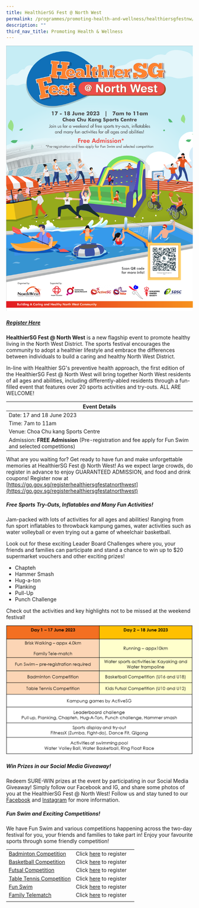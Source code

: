 ```yaml
---
title: HealthierSG Fest @ North West
permalink: /programmes/promoting-health-and-wellness/healthiersgfestnw/
description: ""
third_nav_title: Promoting Health & Wellness
---
```

![](/images/hsg%20main%20poster%203.png)
##### [Register Here](https://go.gov.sg/registerhealthiersgfestatnorthwest)

**HealthierSG Fest @ North West** is a new flagship event to promote healthy living in the North West District. The sports festival encourages the community to adopt a healthier lifestyle and embrace the differences between individuals to build a caring and healthy North West District.

In-line with Healthier SG's preventive health approach, the first edition of the HealthierSG Fest @ North West will bring together North West residents of all ages and abilities, including differently-abled residents through a fun-filled event that features over 20 sports activities and try-outs. ALL ARE WELCOME!

| Event Details | 
| -------- | 
| Date: 17 and 18 June 2023     | 
| Time: 7am to 11am | 
| Venue: Choa Chu kang Sports Centre     | 
| Admission: **FREE Admission** (Pre-registration and fee apply for Fun Swim and selected competitions)   | 

What are you waiting for? Get ready to have fun and make unforgettable memories at HealthierSG Fest @ North West! As we expect large crowds, do register in advance to enjoy GUARANTEED ADMISSION, and food and drink coupons! Register now at [https://go.gov.sg/registerhealthiersgfestatnorthwest](https://go.gov.sg/registerhealthiersgfestatnorthwest)

##### Free Sports Try-Outs, Inflatables and Many Fun Activities!

Jam-packed with lots of activities for all ages and abilities! Ranging from fun sport inflatables to throwback kampung games, water activities such as water volleyball or even trying out a game of wheelchair basketball.

Look out for these exciting Leader Board Challenges where you, your friends and families can participate and stand a chance to win up to $20 supermarket vouchers and other exciting prizes!
* Chapteh
* Hammer Smash
* Hug-a-ton
* Planking
* Pull-Up
* Punch Challenge

Check out the activities and key highlights not to be missed at the weekend festival!

![](/images/table%202.png)

##### Win Prizes in our Social Media Giveaway!

Redeem SURE-WIN prizes at the event by participating in our Social Media Giveaway! Simply follow our Facebook and IG, and share some photos of you at the HealthierSG Fest @ North West! Follow us and stay tuned to our [Facebook](https://www.facebook.com/nwcdc) and [Instagram](https://www.instagram.com/northwestcdc/) for more information.

##### Fun Swim and Exciting Competitions!

We have Fun Swim and various competitions happening across the two-day festival for you, your friends and families to take part in! Enjoy your favourite sports through some friendly competition!



|  |  | |
| -------- | -------- | -------- |
| [Badminton Competition](/files/badminton%20pdf.pdf)    | Click [here](https://www.onepa.gov.sg/events/canberra-csn-healthiersg-fest-north-west-badminton-tournament-48664575) to register   |  |
| [Basketball Competition](/files/basketball%20poster.pdf) | Click [here](https://www.onepa.gov.sg/events/marsiling-csn-3x3-basketball-tournament-healthiersg-fest-north-west-41724102) to register |
| [Futsal Competition](/files/futsal%20poster.pdf)     | Click [here](form.gov.sg/645df938337d54001268f9d0) to register  |  |
| [Table Tennis Competition](/files/table%20tennis%20poster.pdf)     | Click [here](https://www.onepa.gov.sg/events/yew-tee-csn-table-tennis-competition---healthiersg-fest--north-west-25623182) to register  |  |
| [Fun Swim](/files/fun%20swim.pdf)  | Click [here](https://form.gov.sg/6461a746e633cc0011f9668f) to register     |  |
| [Family Telematch](/files/family%20telematch.pdf)  | Click [here](https://www.onepa.gov.sg/events/yew-tee-csn-family-telematch---healthiersg-fest--north-west-30976594) to register    |  |
|  |  | |